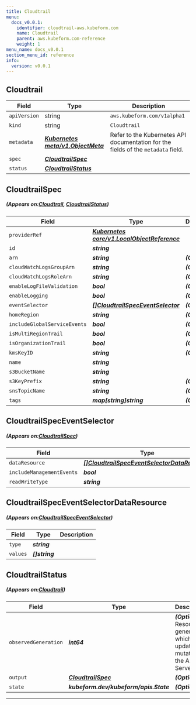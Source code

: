```yaml
---
title: Cloudtrail
menu:
  docs_v0.0.1:
    identifier: cloudtrail-aws.kubeform.com
    name: Cloudtrail
    parent: aws.kubeform.com-reference
    weight: 1
menu_name: docs_v0.0.1
section_menu_id: reference
info:
  version: v0.0.1
---
```


## Cloudtrail
| Field | Type | Description |
| ------ | ----- | ----------- |
| `apiVersion` | string | `aws.kubeform.com/v1alpha1` |
|    `kind` | string | `Cloudtrail` |
| `metadata` | ***[Kubernetes meta/v1.ObjectMeta](https://kubernetes.io/docs/reference/generated/kubernetes-api/v1.13/#objectmeta-v1-meta)***|Refer to the Kubernetes API documentation for the fields of the `metadata` field.|
| `spec` | ***[CloudtrailSpec](#CloudtrailSpec)***||
| `status` | ***[CloudtrailStatus](#CloudtrailStatus)***||
## CloudtrailSpec
##### (Appears on:[Cloudtrail](#Cloudtrail), [CloudtrailStatus](#CloudtrailStatus))
| Field | Type | Description |
| ------ | ----- | ----------- |
| `providerRef` | ***[Kubernetes core/v1.LocalObjectReference](https://kubernetes.io/docs/reference/generated/kubernetes-api/v1.13/#localobjectreference-v1-core)***||
| `id` | ***string***||
| `arn` | ***string***| ***(Optional)*** |
| `cloudWatchLogsGroupArn` | ***string***| ***(Optional)*** |
| `cloudWatchLogsRoleArn` | ***string***| ***(Optional)*** |
| `enableLogFileValidation` | ***bool***| ***(Optional)*** |
| `enableLogging` | ***bool***| ***(Optional)*** |
| `eventSelector` | ***[[]CloudtrailSpecEventSelector](#CloudtrailSpecEventSelector)***| ***(Optional)*** |
| `homeRegion` | ***string***| ***(Optional)*** |
| `includeGlobalServiceEvents` | ***bool***| ***(Optional)*** |
| `isMultiRegionTrail` | ***bool***| ***(Optional)*** |
| `isOrganizationTrail` | ***bool***| ***(Optional)*** |
| `kmsKeyID` | ***string***| ***(Optional)*** |
| `name` | ***string***||
| `s3BucketName` | ***string***||
| `s3KeyPrefix` | ***string***| ***(Optional)*** |
| `snsTopicName` | ***string***| ***(Optional)*** |
| `tags` | ***map[string]string***| ***(Optional)*** |
## CloudtrailSpecEventSelector
##### (Appears on:[CloudtrailSpec](#CloudtrailSpec))
| Field | Type | Description |
| ------ | ----- | ----------- |
| `dataResource` | ***[[]CloudtrailSpecEventSelectorDataResource](#CloudtrailSpecEventSelectorDataResource)***| ***(Optional)*** |
| `includeManagementEvents` | ***bool***| ***(Optional)*** |
| `readWriteType` | ***string***| ***(Optional)*** |
## CloudtrailSpecEventSelectorDataResource
##### (Appears on:[CloudtrailSpecEventSelector](#CloudtrailSpecEventSelector))
| Field | Type | Description |
| ------ | ----- | ----------- |
| `type` | ***string***||
| `values` | ***[]string***||
## CloudtrailStatus
##### (Appears on:[Cloudtrail](#Cloudtrail))
| Field | Type | Description |
| ------ | ----- | ----------- |
| `observedGeneration` | ***int64***| ***(Optional)*** Resource generation, which is updated on mutation by the API Server.|
| `output` | ***[CloudtrailSpec](#CloudtrailSpec)***| ***(Optional)*** |
| `state` | ***kubeform.dev/kubeform/apis.State***| ***(Optional)*** |
---
